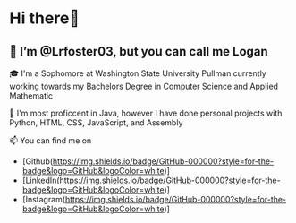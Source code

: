 <!---
Lrfoster03/Lrfoster03 is a ✨ special ✨ repository because its `README.md` (this file) appears on your GitHub profile.
You can click the Preview link to take a look at your changes.
--->

# Hi there👋

## 🚀 I’m @Lrfoster03, but you can call me Logan



🎓 I'm a Sophomore at Washington State University Pullman currently working towards my Bachelors Degree in Computer Science and Applied Mathematic

🌱 I'm most proficcent in Java, however I have done personal projects with Python, HTML, CSS, JavaScript, and Assembly

📫 You can find me on 
  - [Github(https://img.shields.io/badge/GitHub-000000?style=for-the-badge&logo=GitHub&logoColor=white)]
  - [LinkedIn(https://img.shields.io/badge/GitHub-000000?style=for-the-badge&logo=GitHub&logoColor=white)]
  - [Instagram(https://img.shields.io/badge/GitHub-000000?style=for-the-badge&logo=GitHub&logoColor=white)]
